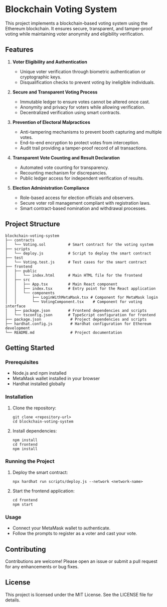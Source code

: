 # Blockchain Voting System

This project implements a blockchain-based voting system using the Ethereum blockchain. It ensures secure, transparent, and tamper-proof voting while maintaining voter anonymity and eligibility verification.

## Features

1. **Voter Eligibility and Authentication**
   - Unique voter verification through biometric authentication or cryptographic keys.
   - Disqualification checks to prevent voting by ineligible individuals.

2. **Secure and Transparent Voting Process**
   - Immutable ledger to ensure votes cannot be altered once cast.
   - Anonymity and privacy for voters while allowing verification.
   - Decentralized verification using smart contracts.

3. **Prevention of Electoral Malpractices**
   - Anti-tampering mechanisms to prevent booth capturing and multiple votes.
   - End-to-end encryption to protect votes from interception.
   - Audit trail providing a tamper-proof record of all transactions.

4. **Transparent Vote Counting and Result Declaration**
   - Automated vote counting for transparency.
   - Recounting mechanism for discrepancies.
   - Public ledger access for independent verification of results.

5. **Election Administration Compliance**
   - Role-based access for election officials and observers.
   - Secure voter roll management compliant with registration laws.
   - Smart contract-based nomination and withdrawal processes.

## Project Structure

```
blockchain-voting-system
├── contracts
│   └── Voting.sol          # Smart contract for the voting system
├── scripts
│   └── deploy.js           # Script to deploy the smart contract
├── test
│   └── Voting.test.js      # Test cases for the smart contract
├── frontend
│   ├── public
│   │   └── index.html      # Main HTML file for the frontend
│   ├── src
│   │   ├── App.tsx         # Main React component
│   │   ├── index.tsx       # Entry point for the React application
│   │   └── components
│   │       ├── LoginWithMetaMask.tsx # Component for MetaMask login
│   │       └── VotingComponent.tsx    # Component for voting interface
│   ├── package.json        # Frontend dependencies and scripts
│   └── tsconfig.json       # TypeScript configuration for frontend
├── package.json             # Project dependencies and scripts
├── hardhat.config.js        # Hardhat configuration for Ethereum development
└── README.md                # Project documentation
```

## Getting Started

### Prerequisites

- Node.js and npm installed
- MetaMask wallet installed in your browser
- Hardhat installed globally

### Installation

1. Clone the repository:
   ```
   git clone <repository-url>
   cd blockchain-voting-system
   ```

2. Install dependencies:
   ```
   npm install
   cd frontend
   npm install
   ```

### Running the Project

1. Deploy the smart contract:
   ```
   npx hardhat run scripts/deploy.js --network <network-name>
   ```

2. Start the frontend application:
   ```
   cd frontend
   npm start
   ```

### Usage

- Connect your MetaMask wallet to authenticate.
- Follow the prompts to register as a voter and cast your vote.

## Contributing

Contributions are welcome! Please open an issue or submit a pull request for any enhancements or bug fixes.

## License

This project is licensed under the MIT License. See the LICENSE file for details.